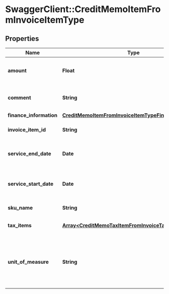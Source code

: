 # SwaggerClient::CreditMemoItemFromInvoiceItemType

## Properties
Name | Type | Description | Notes
------------ | ------------- | ------------- | -------------
**amount** | **Float** | The amount of the invoice item.  | 
**comment** | **String** | Comments about the invoice item.  | [optional] 
**finance_information** | [**CreditMemoItemFromInvoiceItemTypeFinanceInformation**](CreditMemoItemFromInvoiceItemTypeFinanceInformation.md) |  | [optional] 
**invoice_item_id** | **String** | The ID of the invoice item.  | [optional] 
**service_end_date** | **Date** | The service end date of the invoice item.   | [optional] 
**service_start_date** | **Date** | The service start date of the invoice item.   | [optional] 
**sku_name** | **String** | The name of the SKU.  | 
**tax_items** | [**Array&lt;CreditMemoTaxItemFromInvoiceTaxItemType&gt;**](CreditMemoTaxItemFromInvoiceTaxItemType.md) | Container for taxation items.  | [optional] 
**unit_of_measure** | **String** | The definable unit that you measure when determining charges.  | [optional] 


